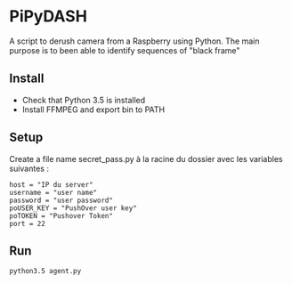 
# PiPyDASH

A script to derush camera from a Raspberry using Python.
The main purpose is to been able to identify sequences of "black frame" 

## Install

- Check that Python 3.5 is installed 
- Install FFMPEG and export bin to PATH

## Setup
Create a file name secret_pass.py à la racine du dossier avec les variables suivantes :

```
host = "IP du server"
username = "user name"
password = "user password"
poUSER_KEY = "PushOver user key"
poTOKEN = "Pushover Token"
port = 22
```

## Run

```
python3.5 agent.py
```
